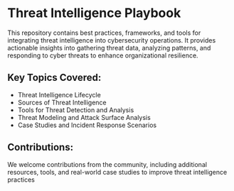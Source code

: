 # Threat Intelligence Playbook

This repository contains best practices, frameworks, and tools for integrating threat intelligence into cybersecurity operations. It provides actionable insights into gathering threat data, analyzing patterns, and responding to cyber threats to enhance organizational resilience. 

## Key Topics Covered:
- Threat Intelligence Lifecycle
- Sources of Threat Intelligence
- Tools for Threat Detection and Analysis
- Threat Modeling and Attack Surface Analysis
- Case Studies and Incident Response Scenarios

## Contributions:
We welcome contributions from the community, including additional resources, tools, and real-world case studies to improve threat intelligence practices
